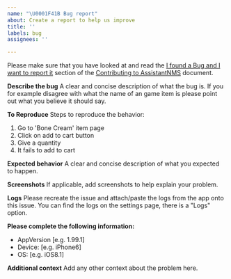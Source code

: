 ```yaml
---
name: "\U0001F41B Bug report"
about: Create a report to help us improve
title: ''
labels: bug
assignees: ''

---
```


Please make sure that you have looked at and read the [I found a Bug and I want to report it](https://github.com/AssistantNMS/App/blob/main/.github/CONTRIBUTING.md#i-found-a-bug-and-want-to-report-it) section of the [Contributing to AssistantNMS](https://github.com/AssistantNMS/App/blob/main/.github/CONTRIBUTING.md) document.

**Describe the bug**
A clear and concise description of what the bug is. If you for example disagree with what the name of an game item is please point out what you believe it should say.

**To Reproduce**
Steps to reproduce the behavior:
1. Go to 'Bone Cream' item page
2. Click on add to cart button
3. Give a quantity
4. It fails to add to cart

**Expected behavior**
A clear and concise description of what you expected to happen.

**Screenshots**
If applicable, add screenshots to help explain your problem.

**Logs**
Please recreate the issue and attach/paste the logs from the app onto this issue. You can find the logs on the settings page, there is a "Logs" option.

**Please complete the following information:**
 - AppVersion [e.g. 1.99.1]
 - Device: [e.g. iPhone6]
 - OS: [e.g. iOS8.1]

**Additional context**
Add any other context about the problem here.
